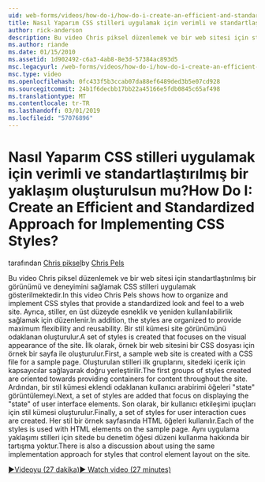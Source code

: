 ```yaml
---
uid: web-forms/videos/how-do-i/how-do-i-create-an-efficient-and-standardized-approach-for-implementing-css-styles
title: Nasıl Yaparım CSS stilleri uygulamak için verimli ve standartlaştırılmış bir yaklaşım oluşturulsun mu? | Microsoft Docs
author: rick-anderson
description: Bu video Chris piksel düzenlemek ve bir web sitesi için standartlaştırılmış bir görünümü ve deneyimini sağlamak CSS stilleri uygulamak gösterilmektedir. Ayrıca, stillerdir...
ms.author: riande
ms.date: 01/15/2010
ms.assetid: 1d902492-c6a3-4ab8-8e3d-57384ac893d5
msc.legacyurl: /web-forms/videos/how-do-i/how-do-i-create-an-efficient-and-standardized-approach-for-implementing-css-styles
msc.type: video
ms.openlocfilehash: 0fc433f5b3ccab07da88ef6489ded3b5e07cd928
ms.sourcegitcommit: 24b1f6decbb17bb22a45166e5fdb0845c65af498
ms.translationtype: MT
ms.contentlocale: tr-TR
ms.lasthandoff: 03/01/2019
ms.locfileid: "57076896"
---
```

<a name="how-do-i-create-an-efficient-and-standardized-approach-for-implementing-css-styles"></a><span data-ttu-id="8aca8-105">Nasıl Yaparım CSS stilleri uygulamak için verimli ve standartlaştırılmış bir yaklaşım oluşturulsun mu?</span><span class="sxs-lookup"><span data-stu-id="8aca8-105">How Do I: Create an Efficient and Standardized Approach for Implementing CSS Styles?</span></span>
====================
<span data-ttu-id="8aca8-106">tarafından [Chris piksel](https://twitter.com/chrispels)</span><span class="sxs-lookup"><span data-stu-id="8aca8-106">by [Chris Pels](https://twitter.com/chrispels)</span></span>

<span data-ttu-id="8aca8-107">Bu video Chris piksel düzenlemek ve bir web sitesi için standartlaştırılmış bir görünümü ve deneyimini sağlamak CSS stilleri uygulamak gösterilmektedir.</span><span class="sxs-lookup"><span data-stu-id="8aca8-107">In this video Chris Pels shows how to organize and implement CSS styles that provide a standardized look and feel to a web site.</span></span> <span data-ttu-id="8aca8-108">Ayrıca, stiller, en üst düzeyde esneklik ve yeniden kullanılabilirlik sağlamak için düzenlenir.</span><span class="sxs-lookup"><span data-stu-id="8aca8-108">In addition, the styles are organized to provide maximum flexibility and reusability.</span></span> <span data-ttu-id="8aca8-109">Bir stil kümesi site görünümünü odaklanan oluşturulur.</span><span class="sxs-lookup"><span data-stu-id="8aca8-109">A set of styles is created that focuses on the visual appearance of the site.</span></span> <span data-ttu-id="8aca8-110">İlk olarak, örnek bir web sitesini bir CSS dosyası için örnek bir sayfa ile oluşturulur.</span><span class="sxs-lookup"><span data-stu-id="8aca8-110">First, a sample web site is created with a CSS file for a sample page.</span></span> <span data-ttu-id="8aca8-111">Oluşturulan stilleri ilk gruplarını, sitedeki içerik için kapsayıcılar sağlayarak doğru yerleştirilir.</span><span class="sxs-lookup"><span data-stu-id="8aca8-111">The first groups of styles created are oriented towards providing containers for content throughout the site.</span></span> <span data-ttu-id="8aca8-112">Ardından, bir stil kümesi eklendi odaklanan kullanıcı arabirimi öğeleri "state" görüntülemeyi.</span><span class="sxs-lookup"><span data-stu-id="8aca8-112">Next, a set of styles are added that focus on displaying the "state" of user interface elements.</span></span> <span data-ttu-id="8aca8-113">Son olarak, bir kullanıcı etkileşimi ipuçları için stil kümesi oluşturulur.</span><span class="sxs-lookup"><span data-stu-id="8aca8-113">Finally, a set of styles for user interaction cues are created.</span></span> <span data-ttu-id="8aca8-114">Her stil bir örnek sayfasında HTML öğeleri kullanılır.</span><span class="sxs-lookup"><span data-stu-id="8aca8-114">Each of the styles is used with HTML elements on the sample page.</span></span> <span data-ttu-id="8aca8-115">Aynı uygulama yaklaşımı stilleri için sitede bu denetim öğesi düzeni kullanma hakkında bir tartışma yoktur.</span><span class="sxs-lookup"><span data-stu-id="8aca8-115">There is also a discussion about using the same implementation approach for styles that control element layout on the site.</span></span>

[<span data-ttu-id="8aca8-116">&#9654;Videoyu (27 dakika)</span><span class="sxs-lookup"><span data-stu-id="8aca8-116">&#9654; Watch video (27 minutes)</span></span>](https://channel9.msdn.com/Blogs/ASP-NET-Site-Videos/how-do-i-create-an-efficient-and-standardized-approach-for-implementing-css-styles)
